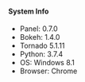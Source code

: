 #### System Info

- Panel: 0.7.0
- Bokeh: 1.4.0
- Tornado 5.1.11
- Python: 3.7.4
- OS: Windows 8.1
- Browser: Chrome